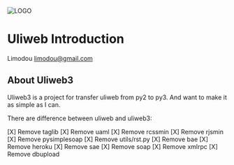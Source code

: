 ![LOGO](https://raw.github.com/limodou/uliweb3/master/logos/uliweb_logo_media.png)

Uliweb Introduction
=====================

Limodou <limodou@gmail.com>

## About Uliweb3

Uliweb3 is a project for transfer uliweb from py2 to py3. And want to make it as simple as I can.

There are difference between uliweb and uliweb3:

[X] Remove taglib
[X] Remove uaml
[X] Remove rcssmin
[X] Remove rjsmin
[X] Remove pysimplesoap
[X] Remove utils/rst.py
[X] Remove bae
[X] Remove heroku
[X] Remove sae
[X] Remove soap
[X] Remove xmlrpc
[X] Remove dbupload